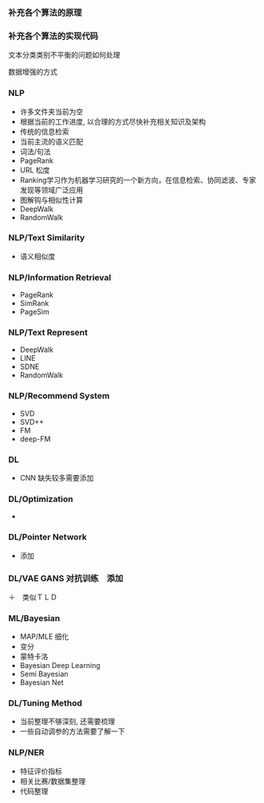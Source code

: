

### 补充各个算法的原理

### 补充各个算法的实现代码

文本分类类别不平衡的问题如何处理

数据增强的方式

### NLP

+ 许多文件夹当前为空
+ 根据当前的工作进度, 以合理的方式尽快补充相关知识及架构
+ 传统的信息检索
+ 当前主流的语义匹配
+ 词法/句法
+ PageRank
+ URL 松度
+ Ranking学习作为机器学习研究的一个新方向，在信息检索、协同滤波、专家发现等领域广泛应用
+ 图解钩与相似性计算
+ DeepWalk
+ RandomWalk

### NLP/Text Similarity
+ 语义相似度

### NLP/Information Retrieval
+ PageRank
+ SimRank
+ PageSim

### NLP/Text Represent
+ DeepWalk
+ LINE
+ SDNE
+ RandomWalk

### NLP/Recommend System
+ SVD
+ SVD++
+ FM
+ deep-FM

### DL
+ CNN 缺失较多需要添加

### DL/Optimization
+ 


### DL/Pointer Network
+ 添加

### DL/VAE GANS 对抗训练　添加
＋　类似ＴＬＤ

### ML/Bayesian 
+ MAP/MLE 细化
+ 变分
+ 蒙特卡洛
+ Bayesian Deep Learning
+ Semi Bayesian 
+ Bayesian Net

### DL/Tuning Method
+ 当前整理不够深刻, 还需要梳理
+ 一些自动调参的方法需要了解一下

### NLP/NER

+ 特征评价指标
+ 相关比赛/数据集整理
+ 代码整理
